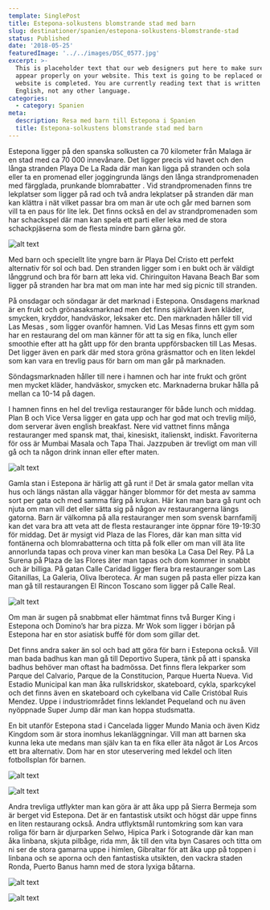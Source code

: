 ```yaml
---
template: SinglePost
title: Estepona-solkustens blomstrande stad med barn
slug: destinationer/spanien/estepona-solkustens-blomstrande-stad
status: Published
date: '2018-05-25'
featuredImage: '../../images/DSC_0577.jpg'
excerpt: >-
  This is placeholder text that our web designers put here to make sure words
  appear properly on your website. This text is going to be replaced once the
  website is completed. You are currently reading text that is written in
  English, not any other language.
categories:
  - category: Spanien
meta:
  description: Resa med barn till Estepona i Spanien
  title: Estepona-solkustens blomstrande stad med barn
---
```

Estepona ligger på den spanska solkusten ca 70 kilometer från Malaga är en stad med ca 70 000 innevånare. Det ligger precis vid havet och den långa stranden Playa De La Rada där man kan ligga på stranden och sola eller ta en promenad eller joggingrunda längs den långa strandpromenaden med färgglada, prunkande blomrabatter . Vid strandpromenaden finns tre lekplatser som ligger på rad och två andra lekplatser på stranden där man kan klättra i nät vilket passar bra om man är ute och går med barnen som vill ta en paus för lite lek. Det finns också en del av strandpromenaden som har schackspel där man kan spela ett parti eller leka med de stora schackpjäserna som de flesta mindre barn gärna gör.

![alt text](/images/DSC_0577.jpg "Playa de la Rada i Estepona")

Med barn och speciellt lite yngre barn är Playa Del Cristo ett perfekt alternativ för sol och bad. Den stranden ligger som i en bukt och är väldigt långgrund och bra för barn att leka vid. Chiringuiton Havana Beach Bar som ligger på stranden har bra mat om man inte har med sig picnic till stranden. 

På onsdagar och söndagar är det marknad i Estepona. Onsdagens marknad är en frukt och grönasaksmarknad men det finns självklart även kläder, smycken, kryddor, handväskor, leksaker etc. Den marknaden håller till vid Las Mesas , som ligger ovanför hamnen. Vid Las Mesas finns ett gym som har en restaurang del om man känner för att ta sig en fika, lunch eller smoothie efter att ha gått upp för den branta uppförsbacken till Las Mesas. Det ligger även en park där med stora gröna gräsmattor och en liten lekdel som kan vara en trevlig paus för barn om man går på marknaden. 

Söndagsmarknaden håller till nere i hamnen och har inte frukt och grönt men mycket kläder, handväskor, smycken etc.  Marknaderna brukar hålla på mellan ca 10-14 på dagen. 

I hamnen finns en hel del trevliga restauranger för både lunch och middag. Plan B och Vice Versa ligger en gata upp och har god mat och trevlig miljö, dom serverar även english breakfast. Nere vid vattnet finns många restauranger med spansk mat, thai, kinesiskt, italienskt, indiskt. Favoriterna för oss är Mumbai Masala och Tapa Thai. Jazzpuben är trevligt om man vill gå och ta någon drink innan eller efter maten. 

![alt text](/images/DSC_0661.jpg "Plaza Manuel Alcantara i Estepona")

Gamla stan i Estepona är härlig att gå runt i! Det är smala gator mellan vita hus och längs nästan alla väggar hänger blommor för det mesta av samma sort per gata och med samma färg på krukan. Här kan man bara gå runt och njuta om man vill det eller sätta sig på någon av restaurangerna längs gatorna. Barn är välkomna på alla restauranger men som svensk barnfamilj kan det vara bra att veta att de flesta restauranger inte öppnar före 19-19:30 för middag. Det är mysigt vid Plaza de las Flores, där kan man sitta vid fontänerna och blomrabatterna och titta på folk eller om man vill äta lite annorlunda tapas och prova viner kan man besöka La Casa Del Rey. På La Surena på Plaza de las Flores äter man tapas och dom kommer in snabbt och är billiga. På gatan Calle Caridad ligger flera bra restauranger som Las Gitanillas, La Galeria, Oliva Iberoteca. Är man sugen på pasta eller pizza kan man gå till restaurangen  El Rincon Toscano som ligger på Calle Real.

![alt text](/images/DSC_0681.jpg "Gata i Estepona")

Om man är sugen på snabbmat eller hämtmat finns två Burger King i Estepona och Domino’s har bra pizza.  Mr Wok som ligger i början på Estepona har en stor asiatisk buffé för dom som gillar det. 

Det finns andra saker än sol och bad att göra för barn i Estepona också. Vill man bada badhus kan man gå till Deportivo Supera, tänk på att i spanska badhus behöver man oftast ha badmössa. Det finns flera lekparker som Parque del Calvario, Parque de la Constitucion, Parque Huerta Nueva. Vid Estadio Municipal kan man åka rullskridskor, skateboard, cykla, sparkcykel och det finns även en skateboard och cykelbana vid Calle Cristóbal Ruis Mendez. Uppe i industriområdet finns leklandet Pequeland och nu även nyöppnade Super Jump där man kan hoppa studsmatta. 

En bit utanför Estepona stad i Cancelada ligger Mundo Mania och även Kidz Kingdom som är stora inomhus lekanläggningar. Vill man att barnen ska kunna leka ute medans man själv kan ta en fika eller äta något är Los Arcos ett bra alternativ. Dom har en stor uteservering med lekdel och liten fotbollsplan för barnen. 

![alt text](/images/DSC_0711.jpg "Gibraltar klippan i Gibraltar")

![alt text](/images/DSC_3972.jpg "Den vita byn Casares")

Andra trevliga utflykter man kan göra är att åka upp på Sierra Bermeja som är berget vid Estepona. Det är en fantastisk utsikt och högst där uppe finns en liten restaurang också. Andra utflyktsmål runtomkring som kan vara roliga för barn är djurparken Selwo, Hipica Park i Sotogrande där kan man åka linbana, skjuta pilbåge, rida mm, åk till den vita byn Casares och titta om ni ser de stora gamarna uppe i himlen, Gibraltar för att åka upp på toppen i linbana och se aporna och den fantastiska utsikten, den vackra staden Ronda, Puerto Banus hamn med de stora lyxiga båtarna.

![alt text](/images/DSC_1617.jpg "Viadukten i Ronda")

![alt text](/images/DSC_1628.jpg "Utsikt från Ronda")






